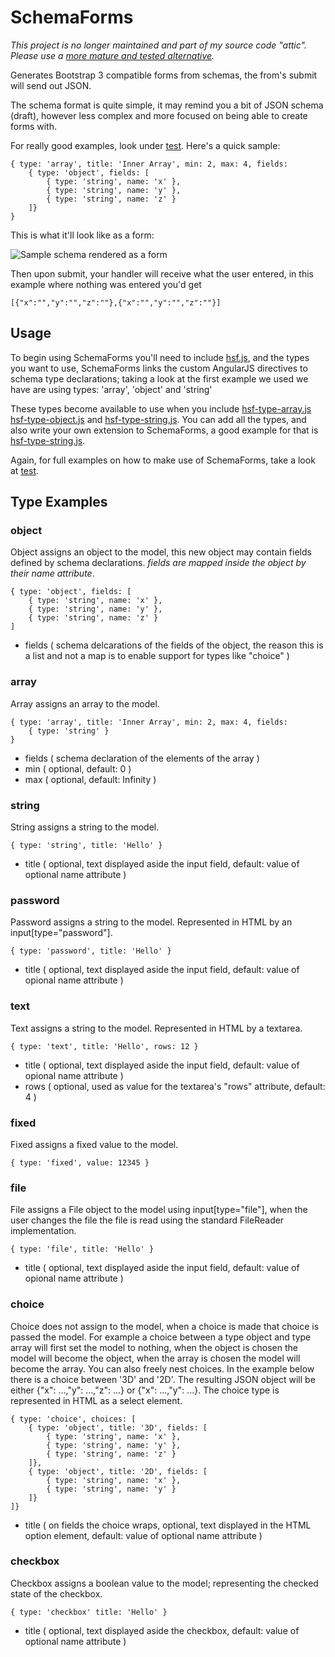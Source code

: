 # SchemaForms

_This project is no longer maintained and part of my source code "attic". Please use a [more mature and tested alternative](https://github.com/Textalk/angular-schema-form)._

Generates Bootstrap 3 compatible forms from schemas, the from's submit will send out JSON.

The schema format is quite simple, it may remind you a bit of JSON schema (draft), however less complex and more
focused on being able to create forms with.

For really good examples, look under [test](/test). Here's a quick sample:


	{ type: 'array', title: 'Inner Array', min: 2, max: 4, fields:
		{ type: 'object', fields: [
			{ type: 'string', name: 'x' },
			{ type: 'string', name: 'y' },
			{ type: 'string', name: 'z' }
		]}
	}


This is what it'll look like as a form:

![Sample schema rendered as a form](http://i.imgur.com/UXW6lsI.png)

Then upon submit, your handler will receive what the user entered, in this example where nothing was entered you'd get

	[{"x":"","y":"","z":""},{"x":"","y":"","z":""}]

## Usage

To begin using SchemaForms you'll need to include [hsf.js](/src/hsf.js), and the types you want to use, SchemaForms
links the custom AngularJS directives to schema type declarations; taking a look at the first example we used we have are using types: 'array', 'object' and 'string'

These types become available to use when you include [hsf-type-array.js](/src/hsf-type-array.js) [hsf-type-object.js](/src/hsf-type-object.js) and [hsf-type-string.js](/src/hsf-type-string.js).
You can add all the types, and also write your own extension to SchemaForms, a good example for that is [hsf-type-string.js](/src/hsf-type-string.js).

Again, for full examples on how to make use of SchemaForms, take a look at [test](/test).

## Type Examples

### object

Object assigns an object to the model, this new object may contain fields defined by schema declarations. *fields are mapped inside the object by their name attribute*.

	{ type: 'object', fields: [
		{ type: 'string', name: 'x' },
		{ type: 'string', name: 'y' },
		{ type: 'string', name: 'z' }
	]

- fields ( schema delcarations of the fields of the object, the reason this is a list and not a map is to enable support for types like "choice" )

### array

Array assigns an array to the model.

	{ type: 'array', title: 'Inner Array', min: 2, max: 4, fields:
		{ type: 'string' }
	}

- fields ( schema declaration of the elements of the array )
- min ( optional, default: 0 )
- max ( optional, default: Infinity )

### string

String assigns a string to the model.

	{ type: 'string', title: 'Hello' }

- title ( optional, text displayed aside the input field, default: value of optional name attribute )

### password

Password assigns a string to the model. Represented in HTML by an input[type="password"].

	{ type: 'password', title: 'Hello' }

- title ( optional, text displayed aside the input field, default: value of opional name attribute )

### text

Text assigns a string to the model. Represented in HTML by a textarea.

	{ type: 'text', title: 'Hello', rows: 12 }

- title ( optional, text displayed aside the input field, default: value of opional name attribute )
- rows ( optional, used as value for the textarea's "rows" attribute, default: 4 )

### fixed

Fixed assigns a fixed value to the model.

	{ type: 'fixed', value: 12345 }

### file

File assigns a File object to the model using input[type="file"], when the user changes the file the file is read using the standard FileReader implementation.

	{ type: 'file', title: 'Hello' }

- title ( optional, text displayed aside the input field, default: value of opional name attribute )

### choice

Choice does not assign to the model, when a choice is made that choice is passed the model. For example a choice between a type object and type array will first
set the model to nothing, when the object is chosen the model will become the object, when the array is chosen the model will become the array. You can also freely nest choices.
In the example below there is a choice between '3D' and '2D'. The resulting JSON object will be either {"x": ...,"y": ...,"z": ...} or {"x": ...,"y": ...}. The choice type
is represented in HTML as a select element.

	{ type: 'choice', choices: [
		{ type: 'object', title: '3D', fields: [
			{ type: 'string', name: 'x' },
			{ type: 'string', name: 'y' },
			{ type: 'string', name: 'z' }
		]},
		{ type: 'object', title: '2D', fields: [
			{ type: 'string', name: 'x' },
			{ type: 'string', name: 'y' }
		]}
	]}

- title ( on fields the choice wraps, optional, text displayed in the HTML option element, default: value of optional name attribute )

### checkbox

Checkbox assigns a boolean value to the model; representing the checked state of the checkbox.

	{ type: 'checkbox' title: 'Hello' }

- title ( optional, text displayed aside the checkbox, default: value of optional name attribute )
